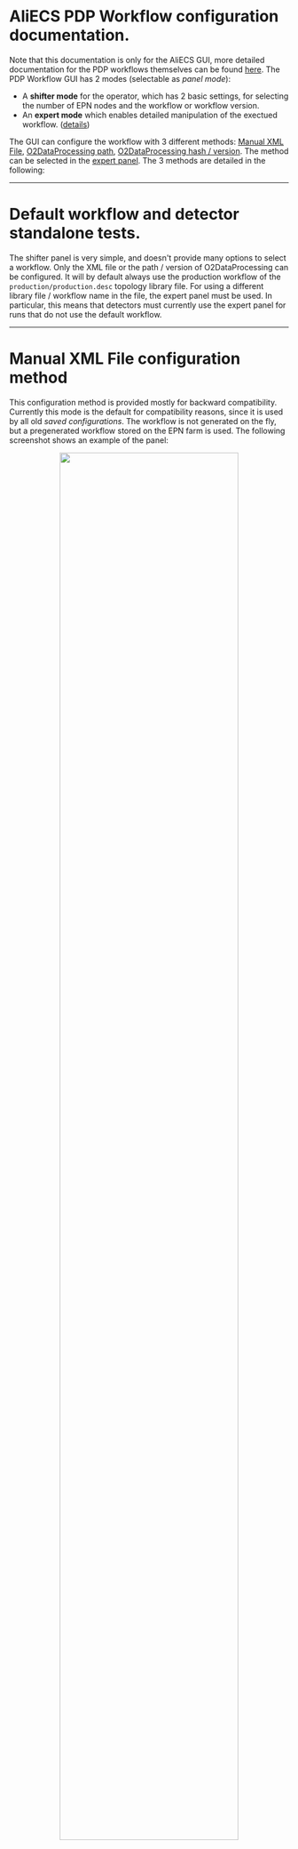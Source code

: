 # AliECS PDP Workflow configuration documentation.
Note that this documentation is only for the AliECS GUI, more detailed documentation for the PDP workflows themselves can be found [here](../README.md). The PDP Workflow GUI has 2 modes (selectable as *panel mode*):
- A **shifter mode** for the operator, which has 2 basic settings, for selecting the number of EPN nodes and the workflow or workflow version.
- An **expert mode** which enables detailed manipulation of the exectued workflow. ([details](#expert-panel))

The GUI can configure the workflow with 3 different methods: [Manual XML File](#manual-xml-file-configuration-method), [O2DataProcessing path](#o2dataprocessing-path-configuration-method), [O2DataProcessing hash / version](#o2dataprocessing-hash-configuration-method). The method can be selected in the [expert panel](#expert-panel). The 3 methods are detailed in the following:

<hr>

# Default workflow and detector standalone tests.
The shifter panel is very simple, and doesn't provide many options to select a workflow. Only the XML file or the path / version of O2DataProcessing can be configured. It will by default always use the production workflow of the `production/production.desc` topology library file. For using a different library file / workflow name in the file, the expert panel must be used. In particular, this means that detectors must currently use the expert panel for runs that do not use the default workflow.

<hr>

# Manual XML File configuration method
This configuration method is provided mostly for backward compatibility. Currently this mode is the default for compatibility reasons, since it is used by all old *saved configurations*. The workflow is not generated on the fly, but a pregenerated workflow stored on the EPN farm is used. The following screenshot shows an example of the panel:

<p align="center"><img src='gui_manual.png' width=80%></p>

The panel provides the following settings:
- **Topology**: Absolute path to the topology XML file on the EPN's shared home folder.
- **# of EPNs** Number of EPN nodes to allocate from the *online* zone. Please note that this number must match the number specified in the provided XML file.

<hr>

# O2DataProcessing path configuration method
This method uses the [O2DataProcessing repository](../) to generate the topology on the fly. No pregenerated files are used. This is the "*new*" way to configure the workflow. This screenshot shows an example of the **shifter** mode, followed by a description of the 2 settings:

<p align="center"><img src='gui_path.png' width=80%></p>

- **O2 Data Processing Path**: Absolute path on the EPN farm to the O2DataProcessing repository to be used.
- **# of EPNs**: Number of EPN nodes to allocate from the *online* zone. Identical to the [manual XML file](#manual-xml-file-configuration-method) case. In this case the workflow is generated on the fly, so a workflow for the specified number of EPNs is created automatically.

For all other configuration options see the [expert panel](#expert-panel).

<hr>

# O2DataProcessing hash configuration method
This is mostly identical to the [O2DataProcessing path](#o2dataprocessing-path-configuration-method) method.
The only difference is that a repository version is specified instead of the path to the repository on the EPN farm.
This ensures proper versioning and reproducibility.
While the [O2DataProcessing path](#o2dataprocessing-path-configuration-method) method can generate topologies from any private O2DataProcessing fork on the EPN farm, the **O2DataProcessing hash** method only supports workflows that are checked in into the official [O2DataProcessing](../) repository.
The referred version can be either a commit or a tag.
Tags will be used for official tagged versions of the production workflow, while detectors may use just commit hashes for standalone runs without the need to create / wait for an official tag.
This method will become the default method when the workflows have stabilized and do no longer change on a daily basis.
In the following screenshot, the *tag* `v0.20` is selected:

<p align="center"><img src='gui_version.png' width=80%></p>

- **O2 Data Processing Hash**: Version (*commit hash* or *tag*) in the official O2DataProcessing repository.
- **# of EPNs**: Number of EPN nodes to allocate from the *online* zone. Identical to the [O2DataProcessing path](#o2dataprocessing-path-configuration-method) case.

For all other configuration options see the [expert panel](#expert-panel).

<hr>

# Expert panel
The expert panel provides plenty of additional configuration options for both O2DataProcessing repository configuration methods. Some options are also availble for the manual XML file method. This screenshot shows the expert panel and the default options. The individual options are described below.

<p align="center"><img src='gui_expert_default.png' width=80%></p>

- **# of EPNs** (also available in shifter view): This option configures the number of EPNs used for the partition. To be more precise, it only sets the default of the number of EPNs. Other options (**Resources**, **# of compute nodes**) related to the number of EPN nodes may override the value specified here. If these other options are set to their *default*, **# of EPNs** controls how many EPNs are used exclusively.
- **Workflow configuraiton mode**: This option allows to switch between the *Manual XML file* mode, *O2DataProcessing path* mode, and *O2DataProcessing hash* mode.
- **O2DataProcessing Path** (also available in shifter few. Since in the example above the workflow configuration mode is set to *O2DataProcessing path* in the example, this setting is visible instead of e.g. the field to enter the manual XML file): Select the path of the O2DataProcessing repository.
- **Resources** (default: `default`): ODC resources to be used for the partition. If this field is set to the string `default`, which is the default setting, the ODC resources are requested automatically according to the setting in *# of EPNs*. Otherwise an ODC resource request may be inserted manually. E.g. `{"zone": "online", "n": "10"}` will request 10 nodes from the `online` zone, `[ {"zone": "online", "n": "10"}, {"zone": "online-calib", "n": "1"} ]` will request 1 node from the zone online-calib in addition.
- **Data Distribution mode** (default: `physics`): By default physics should be used. Other modes are needed for special cases. Refer to the EPN experts for details.
- **TF Builder mode** (default: `processing`): This specifies the DataDistribution TfBuilder mode. The following 4 modes are supported, the default is `processing`, and for additional raw TF writing `processing-disk` should be used. Note that in the cases `discard` and `disk` the *topology library file* `production/no-processing.desc` and the *workflow name* `no-processing` must be used.
  - **discard**: TfBuilder builds the time frame on the EPN but discards it immediate without storing it or running any further processing.
  - **disk**: The raw time frame is stored to disk, no processing.
  - **processing**: Time frames are built and passed to DPL for processing. The raw time frame is not stored. The CTF may be stored depending on the DPL workflow configuration (see *Workflow parameters*).
  - **processing-disk**: Combination of `disk` and `processing`: Time frames are built, raw TFs are stored to disk, DPL processing is active.
- **Topology description library file** (default: `production/production.desc`): Selects the file in the O2DataProcessing repository with the topology description for the partition. By default the GUI uses the default production workflow. In case of detector standalone tests, the detectors can either use their own library files here, or stick to the default global workflow if that provides all the processes they need.
- **Workflow name** (default: `synchronous-workflow-1numa`): Selects the *workflow name* to use inside the *topology library file*. See [here](../README.md)  for details. There are 2 default global workflows:
  - `synchronous-workflow-1numa`: Default production workflow using 4 GPUs and only 1 NUMA domain on the EPN. This provides less processing power, but the startup is faster, so it is currently used as default.
  - `synchronous-workflow`: Production workflow using all 8 GPUs and both NUMA domains of the EPN. Provides the full processing power but has significantly longer start of run time, thus it is currently not used by default. Will be needed for Pb-Pb.
- **Detector list (Global)**: Comma-separated list of the detectors used for processing in the DPL workflow. If this field is set to the string `default`, which is the default setting, the list is auto-generated by AliECS from the detectors in the partition. If this list contains detectors not in the partition, the synchronous reconstruction processes for such detectors will be started, but they will only process empty dummy data, which can be used for tests. If the list contains less detectors than are in the partition, processing for missing detectors is disabled completely. In case the *TF Builder mode* is set to `disk` or `processing-disk`, raw TFs for such detectors would still be stored, but such detectors would miss in the CTF. The abbreviation `ALL` may be used for all ALICE detectors (not only those in the partition).
- **Detector list (QC)**: Comma-separated list of detectors to run QC for, if the workflow parameter `QC` is set (see below). They keywords `default` and `ALL` work in the same way as for *Detector list (Global)*. A detector not present in *Detector list (Global)* will not run any processing and thus also no EPN QC, even if present in this list.
- **Detector list (Calibration)**: Comma-separated list of detectors to run calibration for, if the workflow parameter `CALIB` is set (see below). Works in exactly the same way as *Detector list (QC)*.
- **Workflow parameters**: Comma-separated list of workflow parameters. Parameters are usually features to enable in the workflow, but can also be special options. Currently, the following parameters exist:
  - `QC`: Enable EPN QC for the detectors in *Detector list (QC)*.
  - `CALIB`: Enable calibration for detectors in *Detector list (Calibration)*.
  - `GPU`: Perform the TPC reconstruction on the GPU.
  - `CTF`: Store the CTF. Note that by default the reconstruction will always run the CTF encoding. (CTF encoding can be disabled using custom settings in the *EXTRA ENV variables* option (see below).) Thus CTF creation can be tested without storing the CTF, by removing this parameter.
  - `EVENT_DISPLAY`: Export JSONs for the event display.
- **# of compute nodes**: Number of compute nodes on which DPL processing is enabled. In case of the default value `-1`, *# of EPNs* is used. In case of the value `0`, the default that is specified for the workflow in the topology library file is used. This is only needed for special tests.
- **Raw decoder multiplicity factor**: In case the processing on the EPN is to slow, and in case the EPN nodes still have space CPU capacity available, this option (and the following 2 options: *CTF encoder multiplicity factor* and *Reconstruction process multiplicity factor*) increases the number of parallel raw decoder processes running on the EPN. The default number is multiplied by the provided factor. Note that the workflows also support more fine-grained multiplicity settings (described [here](../production/README.md)) which can be provided via the *Extra ENV variables* option below.
- **CTF encoder multiplicity factor**: See *Raw decoder multiplicity factor*. This option affects all CTF encoders instead of all raw decoders.
- **Reconstruction process multiplicity factor**: See *Raw decoder multiplicity factor*. This option affects all other reconstruction processes instead of CTF encoders or raw decoders.
- **Extra ENV variables**: This free text field can be used to provide extra custom options to the DPL workflow. The syntax is `OPTION_NAME='OPTION_VALUE'` with optional single quotes if needed, multiple options can be provided in space separated way. For a full list of options, see [here](../production/README.md). An example would be `WORKFLOW_DETECTORS_MATCHING='ITS-TPC,ITS-TPC-TRD' WORKFLOW_DETECTORS_FLP_PROCESSING=TOF WORKFLOW_DETECTORS_CTF=NONE`.
- **Wipe workflow cache**: The O2DataProcessing workflow mechanisms will cash the XML files of auto-generated workflows in case the configuration mode is *O2DataProcessing hash*. It will then reuse the cached XML in case the same configuration options are provided. This speeds up the start of run. This is only possible in case the configuration is set to *O2DataProcessing hash* because then the topology is fully versioned, identified uniquely by the tripple [O2DataProcessing hash, Workflow name, Toplogy library file]. For an *O2DataProcessing path* the repository is not versioned and the topology is not cached. This option forces a wipe of the cache. In particularly, this is currently needed if the QC JSON files are changed, since they are not yet versioned in consul.
- **Beam type**: Beam type propagated to the reconstruction. Eventually this should be set automatically by AliECS, but for now this must be set here explicitly.
- **# of HBs per TF**: Number of heartbead frames per time frame. Must match the configuration of the detectors / CTP. Eventually this should be set automatically by AliECS, but for now this must be set here explicitly.
- **EPN partition cleanup**: Clean up stale EPN/ODC partitions. Refer to AliECS / ODC experts for details.

The following example shows a screenshot of the expert panel with some custom options selected.

<p align="center"><img src='gui_expert_example.png' width=80%></p>

